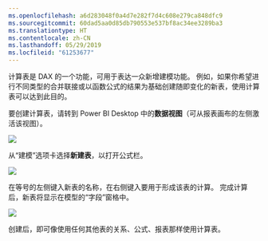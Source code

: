 ```yaml
---
ms.openlocfilehash: a6d283048f0a4d7e282f7d4c608e279ca848dfc9
ms.sourcegitcommit: 60dad5aa0d85db790553e537bf8ac34ee3289ba3
ms.translationtype: HT
ms.contentlocale: zh-CN
ms.lasthandoff: 05/29/2019
ms.locfileid: "61253677"
---
```

计算表是 DAX 的一个功能，可用于表达一众新增建模功能。 例如，如果你希望进行不同类型的合并联接或以函数公式的结果为基础创建随即变化的新表，使用计算表可以达到此目的。

要创建计算表，请转到 Power BI Desktop 中的**数据视图**（可从报表画布的左侧激活该视图）。

![](media/2-6-create-calculated-tables/2-6_1.png)

从“建模”选项卡选择**新建表**，以打开公式栏。

![](media/2-6-create-calculated-tables/2-6_1b.png)

在等号的左侧键入新表的名称，在右侧键入要用于形成该表的计算。 完成计算后，新表将显示在模型的“字段”窗格中。

![](media/2-6-create-calculated-tables/2-6_2.png)

创建后，即可像使用任何其他表的关系、公式、报表那样使用计算表。

